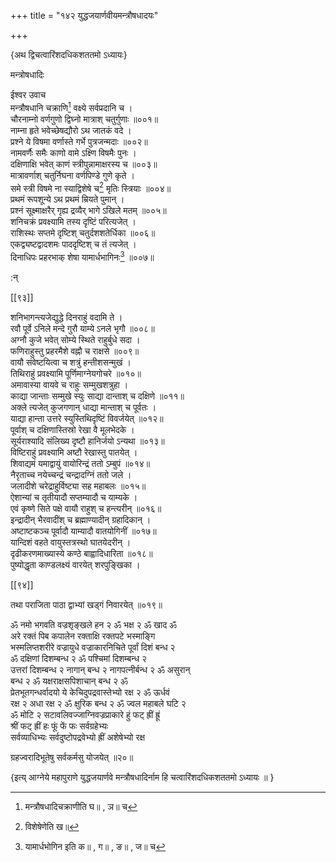 +++
title = "१४२ युद्धजयार्णवीयमन्त्रौषधादयः"

+++

\{अथ द्विचत्वारिंशदधिकशततमो ऽध्यायः\}

मन्त्रोषधादिः  
    
ईश्वर उवाच  
मन्त्रौषधानि चक्राणि[^१] वक्ष्ये सर्वप्रदानि च ।  
चौरनाम्नो वर्णगुणो द्विघ्नो मात्राश् चतुर्गुणाः   ॥००१॥  
नाम्ना हृते भवेच्छेषद्यौरो ऽथ जातकं वदे ।  
प्रश्ने ये विषमा वर्णास्ते गर्भे पुत्रजन्मदाः   ॥००२॥  
नामवर्णैः समैः काणो वामे ऽक्ष्णि विषमैः पुनः   ।  
दक्षिणाक्षि भवेत् काणं स्त्रीपुन्नामाक्षरस्य च   ॥००३॥  
मात्रावर्णाश् चतुर्निघना वर्णपिण्डे गुणे कृते   ।  
समे स्त्री विषमे ना स्याद्विशेषे च[^२] मृतिः स्त्रियाः   ॥००४॥  
प्रथमं रूपशून्ये ऽथ प्रथमं म्रियते पुमान्   ।  
प्रश्नं सूक्ष्माक्षरैर् गृह्य द्रव्यैर् भागे ऽखिले मतम्   ॥००५॥  
शनिचक्रं प्रवक्ष्यामि तस्य दृष्टिं परित्यजेत्   ।  
राशिस्थः सप्तमे दृष्टिश् चतुर्दशशतेर्धिका   ॥००६॥  
एकद्व्यष्टद्वादशमः पाददृष्टिश् च तं त्यजेत्   ।  
दिनाधिपः प्रहरभाक् शेषा यामार्धभागिनः[^३]   ॥००७॥  
    
:न्  
    
[^१]: मन्त्रौषधादिचक्राणीति घ॥ , ञ॥ च  
    
[^२]: विशेषेणेति ख॥  
    
[^३]: यामार्धभोगिन इति क॥ , ग॥ , ङ॥ , ज॥ च  

[[९३]]
    
शनिभागन्त्यजेद्युद्धे दिनराहुं वदामि ते ।  
रवौ पूर्वे ऽनिले मन्दे गुरौ याम्ये ऽनले भृगौ ॥००८॥  
अग्नौ कुजे भवेत् सोम्ये स्थिते राहुर्बुधे सदा ।  
फणिराहुस्तु प्रहरमैशे वह्नौ च राक्षसे ॥००९॥  
वायौ संवेष्टयित्वा च शत्रुं हन्तीशसन्मुखं   ।  
तिथिराहुं प्रवक्ष्यामि पूर्णिमाग्नेयगोचरे ॥०१०॥  
अमावास्या वायवे च राहुः सम्मुखशत्रुहा ।  
काद्या जान्ताः सम्मुखे स्युः साद्या दान्ताश् च दक्षिणे   ॥०११॥  
अक्ले त्यजेत् कुजगणान् धाद्या मान्ताश् च पूर्वतः   ।  
याद्या हान्ता उत्तरे स्युस्तिथिदृष्टिं विवर्जयेत् ॥०१२॥  
पूर्वाश् च दक्षिणास्तिस्रो रेखा वै मूलभेदके ।  
सूर्यराश्यादि संलिख्य दृष्टौ हानिर्जयो ऽन्यथा   ॥०१३॥  
विष्टिराहुं प्रवक्ष्यामि अष्टौ रेखास्तु पातयेत्   ।  
शिवाद्यमं यमाद्वायुं वायोरिन्द्रं ततो ऽम्बुपं   ॥०१४॥  
नैरृताच्च नयेच्चन्द्रं चन्द्रादग्निं ततो जले ।  
जलादीशे चरेद्राहुर्विष्ट्या सह महाबलः ॥०१५॥  
ऐशान्यां च तृतीयादौ सप्तम्यादौ च याम्यके ।  
एवं कृष्णे सिते पक्षे वायौ राहुश् च हन्त्यरीन्   ॥०१६॥  
इन्द्रादीन् भैरवादींश् च ब्रह्माण्यादीन् ग्रहादिकान्   ।  
अष्टाष्टकञ्च पूर्वादौ याम्यादौ वातयोगिनीं   ॥०१७॥  
यान्दिशं वहते वायुस्तत्रस्थो घातयेदरीन् ।  
दृढीकरणमाख्यास्ये कण्ठे बाह्वादिधारिता   ॥०१८॥  
पुष्योद्धृता काण्डलक्ष्यं वारयेत् शरपुङ्खिका   ।  

[[९४]]
    
तथा पराजिता पाठा द्वाभ्यां खड्गं निवारयेत्   ॥०१९॥  
    
ॐ नमो भगवति वज्रशृङ्खले हन २ ॐ भक्ष २ ॐ खाद ॐ  
अरे रक्तं पिब कपालेन रक्ताक्षि रक्तपटे भस्माङ्गि  
भस्मलिप्तशरीरे वज्रायुधे वज्राकारनिचिते पूर्वां दिशं बन्ध २  
ॐ दक्षिणां दिशम्बन्ध २ ॐ पश्चिमां दिशम्बन्ध २  
उत्तरां दिशम्बन्ध २ नागान् बन्ध २ नागपत्नीर्बन्ध २ ॐ असुरान्  
बन्ध २ ॐ यक्षराक्षसपिशाचान् बन्ध २ ॐ  
प्रेतभूतगन्धर्वादयो ये केचिदुपद्रवास्तेभ्यो रक्ष २ ॐ ऊर्धवं  
रक्ष २ अधा रक्ष २ ॐ क्षुरिक बन्ध २ ॐ ज्वल महाबले घटि २  
ॐ मोटि २ सटावलिवज्जाग्निवज्रप्राकारे हुं फट् ह्रीं ह्रूं  
श्रीं फट् ह्रीं हः फूं फें फः सर्वग्रहेभ्यः  
सर्वव्याधिभ्यः सर्वदुष्टोपद्रवेभ्यो ह्रीं अशेषेभ्यो रक्ष  
[^२]:  
ग्रहज्वरादिभूतेषु सर्वकर्मसु योजयेत् ॥२०॥  
    
\{इत्य् आग्नेये महापुराणे युद्धजयार्णवे मन्त्रौषधादिर्नाम हि चत्वारिंशदधिकशततमो ऽध्यायः ॥  }
    